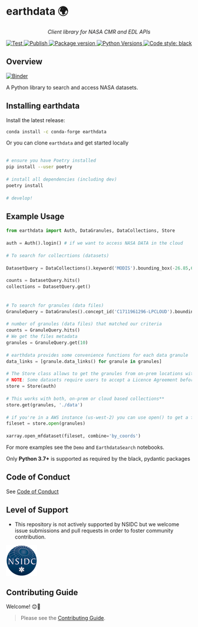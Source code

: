 # earthdata 🌍

<p align="center">
    <em>Client library for NASA CMR and EDL APIs</em>
</p>

<p align="center">
<a href="https://github.com/betolink/earthdata/actions?query=workflow%3ATest" target="_blank">
    <img src="https://github.com/betolink/earthdata/workflows/Test/badge.svg" alt="Test">
</a>
<a href="https://github.com/betolink/earthdata/actions?query=workflow%3APublish" target="_blank">
    <img src="https://github.com/betolink/earthdata/workflows/Publish/badge.svg" alt="Publish">
</a>
<a href="https://pypi.org/project/earthdata" target="_blank">
    <img src="https://img.shields.io/pypi/v/earthdata?color=%2334D058&label=pypi%20package" alt="Package version">
</a>
<a href="https://pypi.org/project/earthdata/" target="_blank">
    <img src="https://img.shields.io/pypi/pyversions/earthdata.svg" alt="Python Versions">
</a>
<a href="https://github.com/psf/black" target="_blank">
    <img src="https://img.shields.io/badge/code%20style-black-000000.svg" alt="Code style: black">
</a>



## Overview

[![Binder](https://mybinder.org/badge_logo.svg)](https://mybinder.org/v2/gh/betolink/earthdata/main)

A Python library to search and access NASA datasets.

## Installing earthdata

Install the latest release:

```bash
conda install -c conda-forge earthdata
```

Or you can clone `earthdata` and get started locally

```bash

# ensure you have Poetry installed
pip install --user poetry

# install all dependencies (including dev)
poetry install

# develop!
```

## Example Usage

```python
from earthdata import Auth, DataGranules, DataCollections, Store

auth = Auth().login() # if we want to access NASA DATA in the cloud

# To search for collecrtions (datasets)

DatasetQuery = DataCollections().keyword('MODIS').bounding_box(-26.85,62.65,-11.86,67.08)

counts = DatasetQuery.hits()
collections = DatasetQuery.get()


# To search for granules (data files)
GranuleQuery = DataGranules().concept_id('C1711961296-LPCLOUD').bounding_box(-10,20,10,50)

# number of granules (data files) that matched our criteria
counts = GranuleQuery.hits()
# We get the files metadata
granules = GranuleQuery.get(10)

# earthdata provides some convenience functions for each data granule
data_links = [granule.data_links() for granule in granules]

# The Store class allows to get the granules from on-prem locations with get()
# NOTE: Some datasets require users to accept a Licence Agreement before accessing them
store = Store(auth)

# This works with both, on-prem or cloud based collections**
store.get(granules, './data')

# if you're in a AWS instance (us-west-2) you can use open() to get a fileset!
fileset = store.open(granules)

xarray.open_mfdataset(fileset, combine='by_coords')
```

For more examples see the `Demo` and `EarthdataSearch` notebooks.


Only **Python 3.7+** is supported as required by the black, pydantic packages


## Code of Conduct

See [Code of Conduct](CODE_OF_CONDUCT.md)

## Level of Support

* This repository is not actively supported by NSIDC but we welcome issue submissions and pull requests in order to foster community contribution.

<img src="docs/nsidc-logo.png" width="84px" />

## Contributing Guide

Welcome! 😊👋

> Please see the [Contributing Guide](CONTRIBUTING.md).
